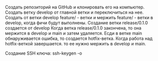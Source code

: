 Создать репозиторий на GitHub и клонировать его на компьютер.
Создать ветку develop от главной ветки и переключиться на нее.
Создать от ветки develop feature/ - ветки и мержить feature/ - ветки в develop, когда фичи будут выполнены.
Создание ветки release/0.1.0 создается от develop
Когда ветка release/0.1.0 закончена, то она мержится в develop и main и затем удаляется.
Есди в ветке main обнаруживается ошибка, то создается hotfix-ветка.
Когда работа над hotfix-веткой завершается. то ее нужно мержить в develop и main.

Создание SSH ключа: ssh-keygen -o